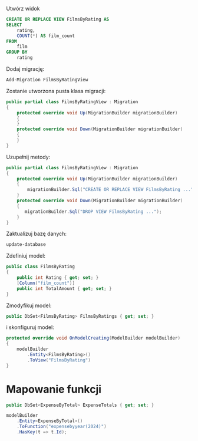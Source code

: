 
Utwórz widok
~~~ sql
CREATE OR REPLACE VIEW FilmsByRating AS
SELECT 
	rating,
	COUNT(*) AS film_count
FROM 
	film 
GROUP BY
	rating
~~~

Dodaj migrację:
~~~ bash 
Add-Migration FilmsByRatingView
~~~

Zostanie utworzona pusta klasa migracji:

~~~ csharp
public partial class FilmsByRatingView : Migration  
{  
	protected override void Up(MigrationBuilder migrationBuilder)  
	{  
	}  
	protected override void Down(MigrationBuilder migrationBuilder)  
	{  
	}  
}
~~~

Uzupełnij metody:
~~~ csharp
public partial class FilmsByRatingView : Migration  
{  
	protected override void Up(MigrationBuilder migrationBuilder)  
	{  
	    migrationBuilder.Sql("CREATE OR REPLACE VIEW FilmsByRating ...");
	}  
	protected override void Down(MigrationBuilder migrationBuilder)  
	{  
	   migrationBuilder.Sql("DROP VIEW FilmsByRating ...");
	}  
}
~~~

Zaktualizuj bazę danych:
~~~ bash
update-database
~~~

Zdefiniuj model:

~~~ csharp
public class FilmsByRating
{  
	public int Rating { get; set; }  	
	[Column("film_count")]  
	public int TotalAmount { get; set; }
}
~~~

Zmodyfikuj model:

~~~ csharp
public DbSet<FilmsByRating> FilmsByRatings { get; set; }
~~~

i skonfiguruj model:
~~~ csharp
protected override void OnModelCreating(ModelBuilder modelBuilder)  
{
	modelBuilder  
		.Entity<FilmsByRating>()  
		.ToView("FilmsByRating")  	
}
~~~

# Mapowanie funkcji

~~~ csharp
public DbSet<ExpenseByTotal> ExpenseTotals { get; set; }

modelBuilder  
	.Entity<ExpenseByTotal>()  
	.ToFunction("expensebyyear(2024)")  
	.HasKey(t => t.Id);  
~~~
